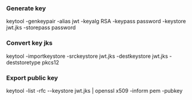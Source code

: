### Generate key
keytool -genkeypair -alias jwt -keyalg RSA -keypass password -keystore jwt.jks -storepass password

### Convert key jks
keytool -importkeystore -srckeystore jwt.jks -destkeystore jwt.jks -deststoretype pkcs12

### Export public key
keytool -list -rfc --keystore jwt.jks | openssl x509 -inform pem -pubkey

